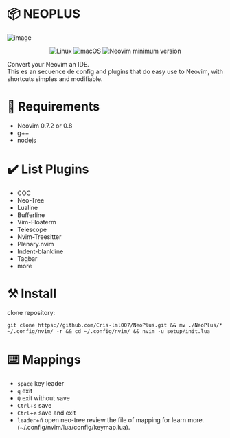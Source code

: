 # 📦 NEOPLUS
![image](https://github.com/Cris-lml007/NeoPlus/assets/83845332/40651d90-fc60-4717-9caf-9a2b96abfbff)
<div align="center">
  <center>
     <img alt="Linux" src="https://img.shields.io/badge/Linux-%23.svg?style=flat-square&logo=linux&color=FCC624&logoColor=black" />
     <img alt="macOS" src="https://img.shields.io/badge/macOS-%23.svg?style=flat-square&logo=apple&color=000000&logoColor=white" />
     <img src="https://img.shields.io/badge/Neovim-0.7.2-blueviolet.svg?style=flat-square&logo=Neovim&logoColor=green" alt="Neovim minimum version"/>
  </center>
</div>  

Convert your Neovim an IDE.  
This es an secuence de config and plugins that do easy use to Neovim, with shortcuts simples and modifiable.  
# 🧰 Requirements  
- Neovim 0.7.2 or 0.8  
- g++
- nodejs
# ✔️ List Plugins  
- COC
- Neo-Tree
- Lualine
- Bufferline
- Vim-Floaterm
- Telescope
- Nvim-Treesitter
- Plenary.nvim
- Indent-blankline
- Tagbar
- more
# ⚒️ Install
clone repository:
```
git clone https://github.com/Cris-lml007/NeoPlus.git && mv ./NeoPlus/* ~/.config/nvim/ -r && cd ~/.config/nvim/ && nvim -u setup/init.lua
```
# ⌨️ Mappings
- `space` key leader
- `q` exit
- `Q` exit without save
- `Ctrl`+`s` save
- `Ctrl`+`a` save and exit
- `leader`+`ñ` open neo-tree
review the file of mapping for learn more. (~/.config/nvim/lua/config/keymap.lua).    

